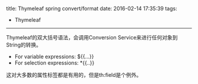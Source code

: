 title: Thymeleaf spring convert/format
date: 2016-02-14 17:35:39
tags:
- Thymeleaf
---

Thymeleaf的双大括号语法，会调用Conversion Service来进行任何对象到String的转换。

- For variable expressions: ${&#123;...&#125;}
- For selection expressions: *{&#123;..&#125;}

这对大多数的属性标签都是有用的，但是th:field是个例外。